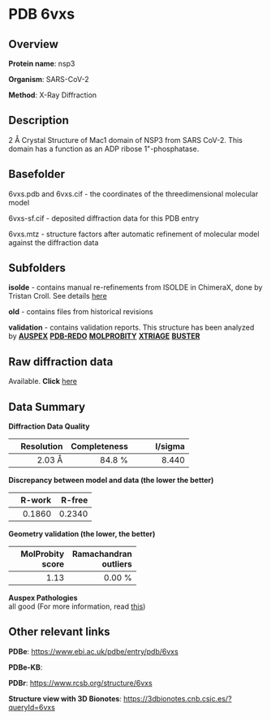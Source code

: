 # PDB 6vxs

## Overview

**Protein name**: nsp3

**Organism**: SARS-CoV-2

**Method**: X-Ray Diffraction

## Description

2 Å Crystal Structure of Mac1 domain of NSP3 from SARS CoV-2. This domain has a function as an ADP ribose 1"-phosphatase.

## Basefolder

6vxs.pdb and 6vxs.cif - the coordinates of the threedimensional molecular model

6vxs-sf.cif - deposited diffraction data for this PDB entry

6vxs.mtz - structure factors after automatic refinement of molecular model against the diffraction data

## Subfolders

**isolde** - contains manual re-refinements from ISOLDE in ChimeraX, done by Tristan Croll. See details [here](https://github.com/thorn-lab/coronavirus_structural_task_force/blob/master/pdb/nsp3/SARS-CoV-2/6vxs/isolde/directory_info.txt)

**old** - contains files from historical revisions

**validation** - contains validation reports. This structure has been analyzed by [**AUSPEX**](https://github.com/thorn-lab/coronavirus_structural_task_force/tree/master/pdb/nsp3/SARS-CoV-2/6vxs/validation/auspex) [**PDB-REDO**](https://github.com/thorn-lab/coronavirus_structural_task_force/tree/master/pdb/nsp3/SARS-CoV-2/6vxs/validation/pdb-redo) [**MOLPROBITY**](https://github.com/thorn-lab/coronavirus_structural_task_force/tree/master/pdb/nsp3/SARS-CoV-2/6vxs/validation/molprobity) [**XTRIAGE**](https://github.com/thorn-lab/coronavirus_structural_task_force/blob/master/pdb/nsp3/SARS-CoV-2/6vxs/validation/Xtriage_output.log) [**BUSTER**](https://www.globalphasing.com/buster/wiki/index.cgi?Covid19Pdb6VXS) 



## Raw diffraction data

Available. **Click** [here](https://doi.org/10.18430/m36vxs) 

## Data Summary
**Diffraction Data Quality**

|   | Resolution | Completeness| I/sigma |
|---|-------------:|----------------:|--------------:|
|   |2.03 Å|84.8  %|<img width=50/>8.440|

**Discrepancy between model and data (the lower the better)**

|   | **R-work**| **R-free**   
|---|-------------:|----------------:|           
||  0.1860|  0.2340|

**Geometry validation (the lower, the better)**

|   |**MolProbity<br>score**| **Ramachandran<br>outliers** 
|---|-------------:|----------------:|
||  1.13|  0.00 %|

**Auspex Pathologies**<br> all good (For more information, read [this](https://github.com/thorn-lab/coronavirus_structural_task_force/blob/master/pdb/nsp3/SARS-CoV-2/6vxs/validation/auspex/6vxs_auspex_comments.txt))

 



## Other relevant links 
**PDBe**:  https://www.ebi.ac.uk/pdbe/entry/pdb/6vxs

**PDBe-KB**: 
 
**PDBr**: https://www.rcsb.org/structure/6vxs 

**Structure view with 3D Bionotes**: https://3dbionotes.cnb.csic.es/?queryId=6vxs


